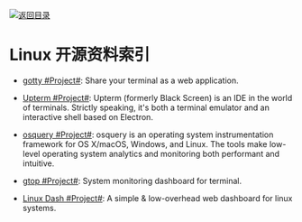 [![返回目录](https://parg.co/UGo)](https://github.com/wxyyxc1992/Awesome-Reference)

# Linux 开源资料索引

* [gotty #Project#](https://github.com/yudai/gotty): Share your terminal as a web application.

* [Upterm #Project#](https://github.com/shockone/black-screen): Upterm (formerly Black Screen) is an IDE in the world of terminals. Strictly speaking, it's both a terminal emulator and an interactive shell based on Electron.

- [osquery #Project#](https://github.com/facebook/osquery): osquery is an operating system instrumentation framework for OS X/macOS, Windows, and Linux. The tools make low-level operating system analytics and monitoring both performant and intuitive.

- [gtop #Project#](https://github.com/aksakalli/gtop): System monitoring dashboard for terminal.

- [Linux Dash #Project#](https://github.com/afaqurk/linux-dash): A simple & low-overhead web dashboard for linux systems.
